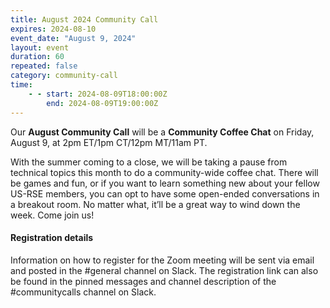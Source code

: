 ```yaml
---
title: August 2024 Community Call
expires: 2024-08-10
event_date: "August 9, 2024"
layout: event
duration: 60
repeated: false
category: community-call
time:
    - - start: 2024-08-09T18:00:00Z
        end: 2024-08-09T19:00:00Z
---
```


Our **August Community Call** will be a **Community Coffee Chat** on Friday, August 9, at 2pm ET/1pm CT/12pm MT/11am PT.

With the summer coming to a close, we will be taking a pause from technical topics this month to do a community-wide coffee chat. There will be games and fun, or if you want to learn something new about your fellow US-RSE members, you can opt to have some open-ended conversations in a breakout room. No matter what, it’ll be a great way to wind down the week. Come join us!



#### Registration details
Information on how to register for the Zoom meeting will be sent via email
and posted in the #general channel on Slack. The registration link can also be found in the pinned messages and channel description of the #communitycalls channel on Slack.
